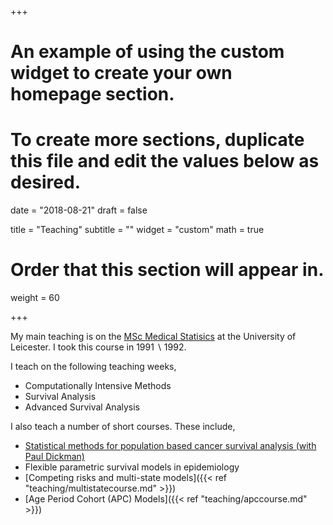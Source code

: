 +++
# An example of using the custom widget to create your own homepage section.
# To create more sections, duplicate this file and edit the values below as desired.

date = "2018-08-21"
draft = false

title = "Teaching"
subtitle = ""
widget = "custom"
math = true
# Order that this section will appear in.
weight = 60

+++

My main teaching is on the [MSc Medical Statisics](https://le.ac.uk/courses/medical-statistics-msc) at the University of Leicester. I took this course in $1991 \backslash 1992$.

I teach on the following teaching weeks,

- Computationally Intensive Methods
- Survival Analysis
- Advanced Survival Analysis

I also teach a number of short courses. These include,

- [Statistical methods for population based cancer survival analysis (with Paul Dickman)](http://cansurv.net/)
- Flexible parametric survival models in epidemiology
- [Competing risks and multi-state models]({{< ref "teaching/multistatecourse.md" >}})
- [Age Period Cohort (APC) Models]({{< ref "teaching/apccourse.md" >}})
